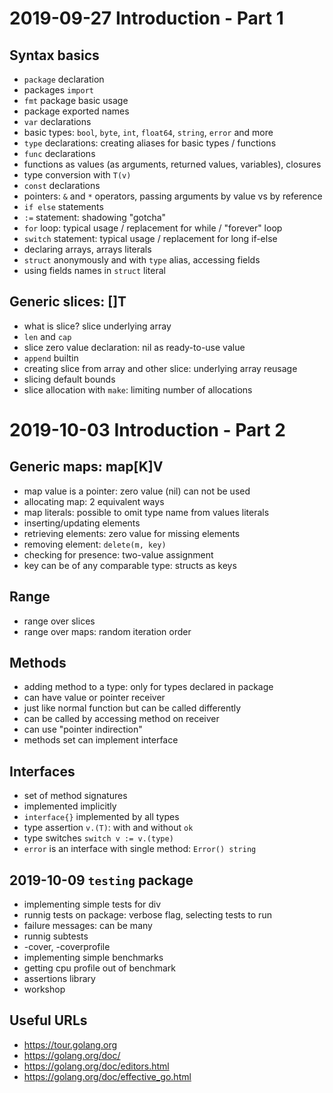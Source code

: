 
# 2019-09-27 Introduction - Part 1

## Syntax basics

* `package` declaration
* packages `import`
* `fmt` package basic usage
* package exported names
* `var` declarations
* basic types: `bool`, `byte`, `int`, `float64`, `string`, `error` and more
* `type` declarations: creating aliases for basic types / functions
* `func` declarations
* functions as values (as arguments, returned values, variables), closures
* type conversion with `T(v)`
* `const` declarations
* pointers: `&` and `*` operators, passing arguments by value vs by reference
* `if else` statements
* `:=` statement: shadowing "gotcha"
* `for` loop: typical usage / replacement for while / "forever" loop
* `switch` statement: typical usage / replacement for long if-else
* declaring arrays, arrays literals
* `struct` anonymously and with `type` alias, accessing fields
* using fields names in `struct` literal

## Generic slices: []T

* what is slice? slice underlying array
* `len` and `cap`
* slice zero value declaration: nil as ready-to-use value
* `append` builtin
* creating slice from array and other slice: underlying array reusage
* slicing default bounds
* slice allocation with `make`: limiting number of allocations

# 2019-10-03 Introduction - Part 2

## Generic maps: map[K]V

* map value is a pointer: zero value (nil) can not be used
* allocating map: 2 equivalent ways
* map literals: possible to omit type name from values literals
* inserting/updating elements
* retrieving elements: zero value for missing elements
* removing element: `delete(m, key)`
* checking for presence: two-value assignment
* key can be of any comparable type: structs as keys

## Range

* range over slices
* range over maps: random iteration order

## Methods

* adding method to a type: only for types declared in package
* can have value or pointer receiver
* just like normal function but can be called differently
* can be called by accessing method on receiver
* can use "pointer indirection"
* methods set can implement interface

## Interfaces

* set of method signatures
* implemented implicitly
* `interface{}` implemented by all types
* type assertion `v.(T)`: with and without `ok`
* type switches `switch v := v.(type)`
* `error` is an interface with single method: `Error() string`

## 2019-10-09 `testing` package

* implementing simple tests for div
* runnig tests on package: verbose flag, selecting tests to run
* failure messages: can be many
* runnig subtests
* -cover, -coverprofile
* implementing simple benchmarks
* getting cpu profile out of benchmark
* assertions library
* workshop

## Useful URLs

* https://tour.golang.org
* https://golang.org/doc/
* https://golang.org/doc/editors.html
* https://golang.org/doc/effective_go.html
